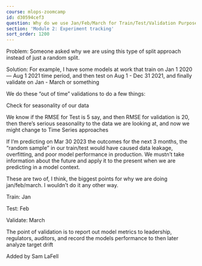 ```yaml
---
course: mlops-zoomcamp
id: d30594cef3
question: Why do we use Jan/Feb/March for Train/Test/Validation Purposes?
section: 'Module 2: Experiment tracking'
sort_order: 1200
---
```


Problem: Someone asked why we are using this type of split approach instead of just a random split.

Solution: For example, I have some models at work that train on Jan 1 2020 — Aug 1 2021 time period, and then test on Aug 1 - Dec 31 2021, and finally validate on Jan - March or something

We do these “out of time”  validations to do a few things:

Check for seasonality of our data

We know if the RMSE for Test is 5 say, and then RMSE for validation is 20, then there’s serious seasonality to the data we are looking at, and now we might change to Time Series approaches

If I’m predicting on Mar 30 2023 the outcomes for the next 3 months, the “random sample” in our train/test would have caused data leakage, overfitting, and poor model performance in production. We mustn’t take information about the future and apply it to the present when we are predicting in a model context.

These are two of, I think, the biggest points for why we are doing jan/feb/march. I wouldn’t do it any other way.

Train: Jan

Test: Feb

Validate: March

The point of validation is to report out model metrics to leadership, regulators, auditors, and record the models performance to then later analyze target drift

Added by Sam LaFell

